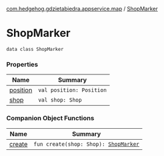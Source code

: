 [com.hedgehog.gdzietabiedra.appservice.map](../index.md) / [ShopMarker](./index.md)

# ShopMarker

`data class ShopMarker`

### Properties

| Name | Summary |
|---|---|
| [position](position.md) | `val position: Position` |
| [shop](shop.md) | `val shop: Shop` |

### Companion Object Functions

| Name | Summary |
|---|---|
| [create](create.md) | `fun create(shop: Shop): `[`ShopMarker`](./index.md) |
